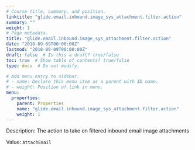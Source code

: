 ```yaml
---
# Course title, summary, and position.
linktitle: "glide.email.inbound.image_sys_attachment.filter.action"
summary: ""
weight: 1
# Page metadata.
title: "glide.email.inbound.image_sys_attachment.filter.action"
date: "2018-09-09T00:00:00Z"
lastmod: "2018-09-09T00:00:00Z"
draft: false  # Is this a draft? true/false
toc: true  # Show table of contents? true/false
type: docs  # Do not modify.

# Add menu entry to sidebar.
# - name: Declare this menu item as a parent with ID name.
# - weight: Position of link in menu.
menu:
  properties:
    parent: Properties
    name: "glide.email.inbound.image_sys_attachment.filter.action"
    weight: 1
---
```


Description: The action to take on filtered inbound email image attachments


Value: `AttachEmail`